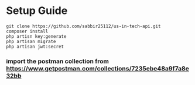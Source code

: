 # Setup Guide 

```
git clone https://github.com/sabbir25112/us-in-tech-api.git
composer install
php artisn key:generate
php artisan migrate
php artisan jwt:secret
```

### import the postman collection from https://www.getpostman.com/collections/7235ebe48a9f7a8e32bb 
